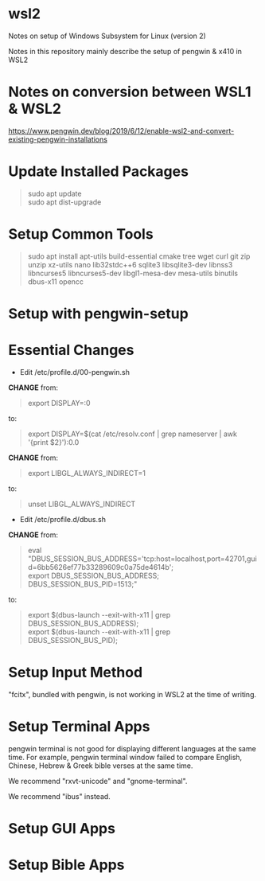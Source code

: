 # wsl2
Notes on setup of Windows Subsystem for Linux (version 2)

Notes in this repository mainly describe the setup of pengwin & x410 in WSL2

# Notes on conversion between WSL1 & WSL2

https://www.pengwin.dev/blog/2019/6/12/enable-wsl2-and-convert-existing-pengwin-installations

# Update Installed Packages

> sudo apt update<br>
> sudo apt dist-upgrade

# Setup Common Tools

> sudo apt install apt-utils build-essential cmake tree wget curl git zip unzip xz-utils nano lib32stdc++6 sqlite3 libsqlite3-dev libnss3 libncurses5 libncurses5-dev libgl1-mesa-dev mesa-utils binutils dbus-x11 opencc

# Setup with pengwin-setup

# Essential Changes

* Edit /etc/profile.d/00-pengwin.sh

<b>CHANGE</b> from:

> export DISPLAY=:0

to:

> export DISPLAY=$(cat /etc/resolv.conf | grep nameserver | awk '{print $2}'):0.0

<b>CHANGE</b> from:

> export LIBGL_ALWAYS_INDIRECT=1

to:

> unset LIBGL_ALWAYS_INDIRECT

* Edit /etc/profile.d/dbus.sh

<b>CHANGE</b> from:

> eval "DBUS_SESSION_BUS_ADDRESS='tcp:host=localhost,port=42701,guid=6bb5626ef77b33289609c0a75de4614b';<br>
> export DBUS_SESSION_BUS_ADDRESS;<br>
> DBUS_SESSION_BUS_PID=1513;"<br>

to:

> export $(dbus-launch --exit-with-x11 | grep DBUS_SESSION_BUS_ADDRESS);<br>
> export $(dbus-launch --exit-with-x11 | grep DBUS_SESSION_BUS_PID);

# Setup Input Method

"fcitx", bundled with pengwin, is not working in WSL2 at the time of writing.

# Setup Terminal Apps

pengwin terminal is not good for displaying different languages at the same time.  For example, pengwin terminal window failed to compare English, Chinese, Hebrew & Greek bible verses at the same time.

We recommend "rxvt-unicode" and "gnome-terminal".

We recommend "ibus" instead.

# Setup GUI Apps

# Setup Bible Apps
